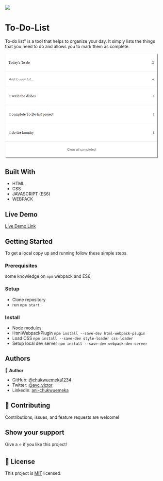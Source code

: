 ![](https://img.shields.io/badge/Microverse-blueviolet)

# To-Do-List

To-do list" is a tool that helps to organize your day. It simply lists the things that you need to do and allows you to mark them as complete.

<p align="center">
  <img src="./app_screenshot.png"/>
</p>

## Built With

- HTML
- CSS
- JAVASCRIPT (ES6)
- WEBPACK

## Live Demo

[Live Demo Link](https://chukwuemeka1234.github.io/To-do-list-1/)


## Getting Started

To get a local copy up and running follow these simple steps.

### Prerequisites

some knowledge on `npm` webpack and ES6

### Setup

- Clone repository
- run `npm start`
### Install

- Node modules
- HtmlWebpackPlugin `npm install --save-dev html-webpack-plugin`
- Load CSS `npm install --save-dev style-loader css-loader`
- Setup local dev server `npm install --save-dev webpack-dev-server`

## Authors

👤 **Author**

- GitHub: [@chukwuemeka1234](https://github.com/chukwuemeka1234)
- Twitter: [@avc_victor](https://twitter.com/@avc_victor)
- LinkedIn: [ani-chukwuemeka](https://linkedin.com/in/ani-chukwuemeka-a65421199/)

## 🤝 Contributing

Contributions, issues, and feature requests are welcome!

## Show your support

Give a ⭐️ if you like this project!

## 📝 License

This project is [MIT](./MIT.md) licensed.